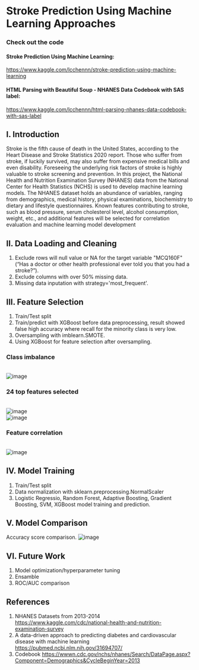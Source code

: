 # Stroke Prediction Using Machine Learning Approaches

### Check out the code
#### Stroke Prediction Using Machine Learning:
https://www.kaggle.com/lcchennn/stroke-prediction-using-machine-learning
#### HTML Parsing with Beautiful Soup - NHANES Data Codebook with SAS label:
https://www.kaggle.com/lcchennn/html-parsing-nhanes-data-codebook-with-sas-label

## I. Introduction
Stroke is the fifth cause of death in the United States, according to the Heart Disease and Stroke Statistics 2020 report. Those who suffer from stroke, if luckily survived, may also suffer from expensive medical bills and even disability. Foreseeing the underlying risk factors of stroke is highly valuable to stroke screening and prevention. In this project, the National Health and Nutrition Examination Survey (NHANES) data from the National Center for Health Statistics (NCHS) is used to develop machine learning models. The NHANES dataset holds an abundance of variables, ranging from demographics, medical history, physical examinations, biochemistry to dietary and lifestyle questionnaires. Known features contributing to stroke, such as blood pressure, serum cholesterol level, alcohol consumption, weight, etc., and additional features will be selected for correlation evaluation and machine learning model development

## II. Data Loading and Cleaning
1. Exclude rows will null value or NA for the target variable "MCQ160F" (“Has a doctor or other health professional ever told you that you had a stroke?”).
2. Exclude columns with over 50% missing data.
3. Missing data inputation with strategy='most_frequent'.

## III. Feature Selection
1. Train/Test split
2. Train/predict with XGBoost before data preprocessing, result showed false high accuracy where recall for the minority class is very low.
3. Oversampling with imblearn.SMOTE.
4. Using XGBoost for feature selection after oversampling.

### Class imbalance
<br>![image](https://user-images.githubusercontent.com/52438350/111051693-fd0d2000-8409-11eb-9400-b0ec04a2c94b.png)

### 24 top features selected
<br>![image](https://user-images.githubusercontent.com/52438350/111051692-f1b9f480-8409-11eb-9d7a-9b42bd341750.png)
<br>![image](https://user-images.githubusercontent.com/52438350/111051618-41e48700-8409-11eb-8fd4-d60754fc8c8f.png)

### Feature correlation
<br>![image](https://user-images.githubusercontent.com/52438350/111051240-7c005980-8406-11eb-8438-fad1f162e128.png)

## IV. Model Training
1. Train/Test split
2. Data normalization with sklearn.preprocessing.NormalScaler
3. Logistic Regressio, Random Forest, Adaptive Boosting, Gradient Boosting, SVM, XGBoost model training and prediction.

## V. Model Comparison
Accuracy score comparison.
![image](https://user-images.githubusercontent.com/52438350/111051245-90445680-8406-11eb-898f-775861bb53b5.png)

## VI. Future Work
1. Model optimization/hyperparameter tuning
2. Ensamble
3. ROC/AUC comparison

## References
1. NHANES Datasets from 2013-2014
https://www.kaggle.com/cdc/national-health-and-nutrition-examination-survey
2. A data-driven approach to predicting diabetes and cardiovascular disease with machine learning
https://pubmed.ncbi.nlm.nih.gov/31694707/
3. Codebook
https://wwwn.cdc.gov/nchs/nhanes/Search/DataPage.aspx?Component=Demographics&CycleBeginYear=2013

